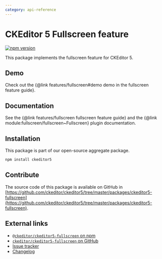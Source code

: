 ```yaml
---
category: api-reference
---
```


# CKEditor&nbsp;5 Fullscreen feature

[![npm version](https://badge.fury.io/js/%40ckeditor%2Fckeditor5-fullscreen.svg)](https://www.npmjs.com/package/@ckeditor/ckeditor5-fullscreen)

This package implements the fullscreen feature for CKEditor&nbsp;5.

## Demo

Check out the {@link features/fullscreen#demo demo in the fullscreen feature guide}.

## Documentation

See the {@link features/fullscreen fullscreen feature guide} and the {@link module:fullscreen/fullscreen~Fullscreen} plugin documentation.

## Installation

This package is part of our open-source aggregate package.

```bash
npm install ckeditor5
```

## Contribute

The source code of this package is available on GitHub in [https://github.com/ckeditor/ckeditor5/tree/master/packages/ckeditor5-fullscreen](https://github.com/ckeditor/ckeditor5/tree/master/packages/ckeditor5-fullscreen).

## External links

* [`@ckeditor/ckeditor5-fullscreen` on npm](https://www.npmjs.com/package/@ckeditor/ckeditor5-fullscreen)
* [`ckeditor/ckeditor5-fullscreen` on GitHub](https://github.com/ckeditor/ckeditor5/tree/master/packages/ckeditor5-fullscreen)
* [Issue tracker](https://github.com/ckeditor/ckeditor5/issues)
* [Changelog](https://github.com/ckeditor/ckeditor5/blob/master/CHANGELOG.md)
